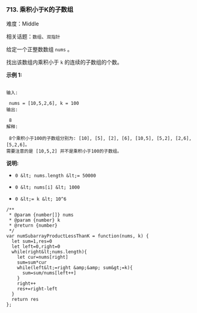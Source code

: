 ### 713. 乘积小于K的子数组

难度：Middle

相关话题：`数组`、`双指针`

给定一个正整数数组 `nums` 。



找出该数组内乘积小于 `k` 的连续的子数组的个数。



 **示例 1:** 





```

输入:

 nums = [10,5,2,6], k = 100
输出:

 8
解释:

 8个乘积小于100的子数组分别为: [10], [5], [2], [6], [10,5], [5,2], [2,6], [5,2,6]。
需要注意的是 [10,5,2] 并不是乘积小于100的子数组。

```

 **说明:** 





*  `0 &lt; nums.length &lt;= 50000` 

*  `0 &lt; nums[i] &lt; 1000` 

*  `0 &lt;= k &lt; 10^6` 






```
/**
 * @param {number[]} nums
 * @param {number} k
 * @return {number}
 */
var numSubarrayProductLessThanK = function(nums, k) {
  let sum=1,res=0
  let left=0,right=0
  while(right&lt;nums.length){
    let cur=nums[right]
    sum=sum*cur
    while(left&lt;=right &amp;&amp; sum&gt;=k){
      sum=sum/nums[left++]
    }
    right++
    res+=right-left
  }
  return res
};



```
